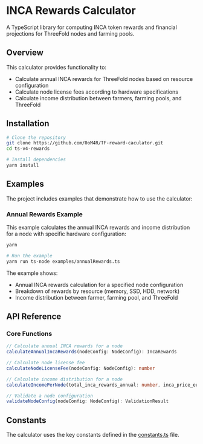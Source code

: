 # INCA Rewards Calculator

A TypeScript library for computing INCA token rewards and financial projections for ThreeFold nodes and farming pools.

## Overview

This calculator provides functionality to:

- Calculate annual INCA rewards for ThreeFold nodes based on resource configuration
- Calculate node license fees according to hardware specifications
- Calculate income distribution between farmers, farming pools, and ThreeFold

## Installation

```bash
# Clone the repository
git clone https://github.com/0oM4R/TF-reward-caculator.git
cd ts-v4-rewards

# Install dependencies
yarn install
```

## Examples

The project includes examples that demonstrate how to use the calculator:

### Annual Rewards Example

This example calculates the annual INCA rewards and income distribution for a node with specific hardware configuration:

```bash
yarn 

# Run the example
yarn run ts-node examples/annualRewards.ts
```

The example shows:

- Annual INCA rewards calculation for a specified node configuration
- Breakdown of rewards by resource (memory, SSD, HDD, network)
- Income distribution between farmer, farming pool, and ThreeFold

## API Reference

### Core Functions

```typescript
// Calculate annual INCA rewards for a node
calculateAnnualIncaRewards(nodeConfig: NodeConfig): IncaRewards

// Calculate node license fee
calculateNodeLicenseFee(nodeConfig: NodeConfig): number

// Calculate income distribution for a node
calculateIncomePerNode(total_inca_rewards_annual: number, inca_price_eur: number): IncomeDistribution

// Validate a node configuration
validateNodeConfig(nodeConfig: NodeConfig): ValidationResult
```

## Constants

The calculator uses the key constants defined in the [constants.ts](./src/constants.ts) file.